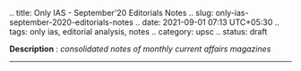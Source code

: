 .. title: Only IAS - September'20 Editorials Notes
.. slug: only-ias-september-2020-editorials-notes
.. date: 2021-09-01 07:13 UTC+05:30
.. tags: only ias, editorial analysis, notes
.. category: upsc
.. status: draft

**Description** : *consolidated notes of monthly current affairs magazines*

***
<!-- TEASER_END -->